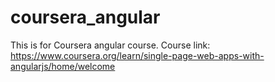 # coursera_angular
This is for Coursera angular course.
Course link: https://www.coursera.org/learn/single-page-web-apps-with-angularjs/home/welcome
